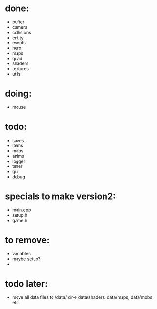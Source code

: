 
# done:
- buffer
- camera
- collisions
- entity
- events
- hero
- maps
- quad
- shaders
- textures
- utils

# doing:
- mouse

# todo:
- saves
- items
- mobs
- anims
- logger
- timer
- gui
- debug

# specials to make version2:
- main.cpp
- setup.h
- game.h

# to remove:
- variables
- maybe setup?
- 


# todo later:
- move all data files to /data/ dir-> data/shaders, data/maps, data/mobs etc.
